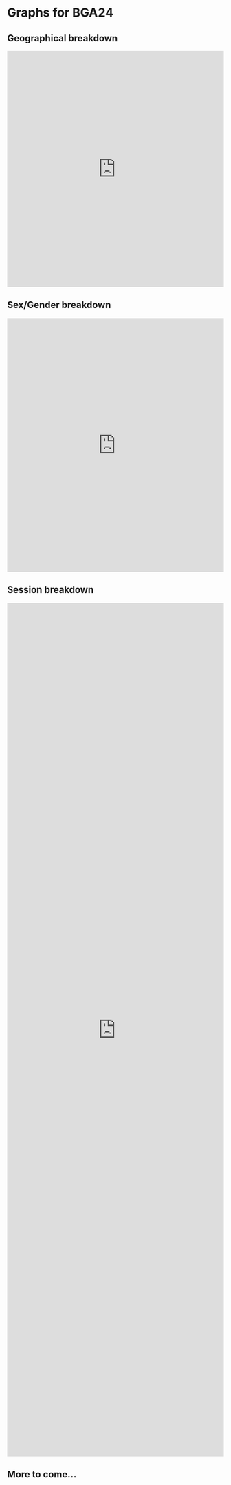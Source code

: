 # Graphs for BGA24

## Geographical breakdown
<iframe title="Where do our attendee's come from?" aria-label="Map" id="datawrapper-chart-lItbj" src="https://datawrapper.dwcdn.net/lItbj/2/" scrolling="no" frameborder="0" style="width: 0; min-width: 100% !important; border: none;" height="548" data-external="1"></iframe><script type="text/javascript">!function(){"use strict";window.addEventListener("message",(function(a){if(void 0!==a.data["datawrapper-height"]){var e=document.querySelectorAll("iframe");for(var t in a.data["datawrapper-height"])for(var r=0;r<e.length;r++)if(e[r].contentWindow===a.source){var i=a.data["datawrapper-height"][t]+"px";e[r].style.height=i}}}))}();
</script>

## Sex/Gender breakdown
<iframe title="Sex/Gender Split" aria-label="Pie Chart" id="datawrapper-chart-wvbjb" src="https://datawrapper.dwcdn.net/wvbjb/1/" scrolling="no" frameborder="0" style="width: 0; min-width: 100% !important; border: none;" height="589" data-external="1"></iframe><script type="text/javascript">!function(){"use strict";window.addEventListener("message",(function(a){if(void 0!==a.data["datawrapper-height"]){var e=document.querySelectorAll("iframe");for(var t in a.data["datawrapper-height"])for(var r=0;r<e.length;r++)if(e[r].contentWindow===a.source){var i=a.data["datawrapper-height"][t]+"px";e[r].style.height=i}}}))}();
</script>

## Session breakdown
<iframe title="Session Breakdown" aria-label="Table" id="datawrapper-chart-7agcn" src="https://datawrapper.dwcdn.net/7agcn/1/" scrolling="no" frameborder="0" style="width: 0; min-width: 100% !important; border: none;" height="1981" data-external="1"></iframe><script type="text/javascript">!function(){"use strict";window.addEventListener("message",(function(a){if(void 0!==a.data["datawrapper-height"]){var e=document.querySelectorAll("iframe");for(var t in a.data["datawrapper-height"])for(var r=0;r<e.length;r++)if(e[r].contentWindow===a.source){var i=a.data["datawrapper-height"][t]+"px";e[r].style.height=i}}}))}();
</script>

## More to come...
